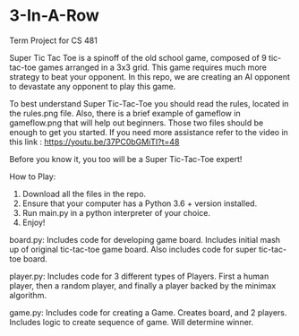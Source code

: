 # 3-In-A-Row
Term Project for CS 481

Super Tic Tac Toe is a spinoff of the old school game, composed of 9 tic-tac-toe games arranged in a 3x3 grid. This game requires much more strategy to beat your opponent. In this repo, we are creating an AI opponent to devastate any opponent to play this game.

To best understand Super Tic-Tac-Toe you should read the rules, located in the rules.png file. Also, there is a brief example of gameflow in gameflow.png that will help out beginners. Those two files should be enough to get you started. If you need more assistance refer to the video in this link : https://youtu.be/37PC0bGMiTI?t=48 

Before you know it, you too will be a Super Tic-Tac-Toe expert!

How to Play:
1) Download all the files in the repo.
2) Ensure that your computer has a Python 3.6 + version installed.
3) Run main.py in a python interpreter of your choice. 
4) Enjoy!


board.py: Includes code for developing game board. Includes initial mash up of original 
tic-tac-toe game board. Also includes code for super tic-tac-toe board.

player.py: Includes code for 3 different types of Players. First a human player, then 
a random player, and finally a player backed by the minimax algorithm.

game.py: Includes code for creating a Game. Creates board, and 2 players. Includes logic to
create sequence of game. Will determine winner.
